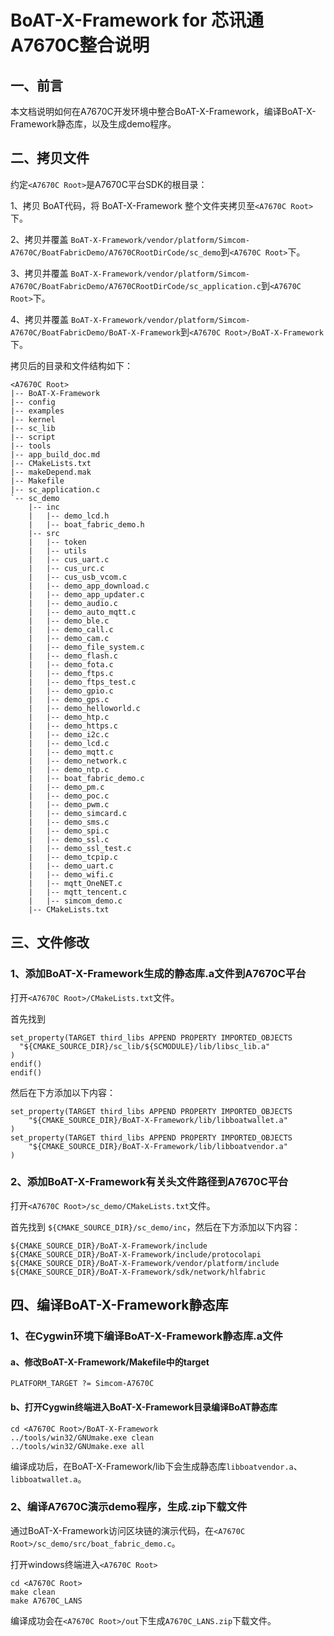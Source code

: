 # BoAT-X-Framework for 芯讯通A7670C整合说明


## 一、前言

本文档说明如何在A7670C开发环境中整合BoAT-X-Framework，编译BoAT-X-Framework静态库，以及生成demo程序。


## 二、拷贝文件

约定`<A7670C Root>`是A7670C平台SDK的根目录：

1、拷贝 BoAT代码，将 BoAT-X-Framework 整个文件夹拷贝至`<A7670C Root>`下。

2、拷贝并覆盖 `BoAT-X-Framework/vendor/platform/Simcom-A7670C/BoatFabricDemo/A7670CRootDirCode/sc_demo`到`<A7670C Root>`下。

3、拷贝并覆盖 `BoAT-X-Framework/vendor/platform/Simcom-A7670C/BoatFabricDemo/A7670CRootDirCode/sc_application.c`到`<A7670C Root>`下。

4、拷贝并覆盖 `BoAT-X-Framework/vendor/platform/Simcom-A7670C/BoatFabricDemo/BoAT-X-Framework`到`<A7670C Root>/BoAT-X-Framework`下。

拷贝后的目录和文件结构如下：
```
<A7670C Root>
|-- BoAT-X-Framework
|-- config
|-- examples
|-- kernel
|-- sc_lib	
|-- script	
|-- tools
|-- app_build_doc.md
|-- CMakeLists.txt
|-- makeDepend.mak
|-- Makefile
|-- sc_application.c	
`-- sc_demo
    |-- inc
    |   |-- demo_lcd.h
    |   |-- boat_fabric_demo.h
    |-- src
    |   |-- token
    |   |-- utils
    |   |-- cus_uart.c
    |   |-- cus_urc.c
    |   |-- cus_usb_vcom.c
    |   |-- demo_app_download.c
    |   |-- demo_app_updater.c
    |   |-- demo_audio.c
    |   |-- demo_auto_mqtt.c
    |   |-- demo_ble.c
    |   |-- demo_call.c
    |   |-- demo_cam.c
    |   |-- demo_file_system.c
    |   |-- demo_flash.c
    |   |-- demo_fota.c
    |   |-- demo_ftps.c
    |   |-- demo_ftps_test.c
    |   |-- demo_gpio.c
    |   |-- demo_gps.c
    |   |-- demo_helloworld.c
    |   |-- demo_htp.c
    |   |-- demo_https.c
    |   |-- demo_i2c.c
    |   |-- demo_lcd.c
    |   |-- demo_mqtt.c
    |   |-- demo_network.c
    |   |-- demo_ntp.c
    |   |-- boat_fabric_demo.c
    |   |-- demo_pm.c
    |   |-- demo_poc.c
    |   |-- demo_pwm.c
    |   |-- demo_simcard.c
    |   |-- demo_sms.c
    |   |-- demo_spi.c
    |   |-- demo_ssl.c
    |   |-- demo_ssl_test.c
    |   |-- demo_tcpip.c
    |   |-- demo_uart.c
    |   |-- demo_wifi.c
    |   |-- mqtt_OneNET.c
    |   |-- mqtt_tencent.c
    |   |-- simcom_demo.c
    |-- CMakeLists.txt
```


## 三、文件修改

### 1、添加BoAT-X-Framework生成的静态库.a文件到A7670C平台

  打开`<A7670C Root>/CMakeLists.txt`文件。
  
  首先找到
  ```
  set_property(TARGET third_libs APPEND PROPERTY IMPORTED_OBJECTS
    "${CMAKE_SOURCE_DIR}/sc_lib/${SCMODULE}/lib/libsc_lib.a"
  )
  endif()
  endif()
  ```
  然后在下方添加以下内容：
  ```
  set_property(TARGET third_libs APPEND PROPERTY IMPORTED_OBJECTS
      "${CMAKE_SOURCE_DIR}/BoAT-X-Framework/lib/libboatwallet.a"
  )
  set_property(TARGET third_libs APPEND PROPERTY IMPORTED_OBJECTS
      "${CMAKE_SOURCE_DIR}/BoAT-X-Framework/lib/libboatvendor.a"
  )
  ```

### 2、添加BoAT-X-Framework有关头文件路径到A7670C平台

  打开`<A7670C Root>/sc_demo/CMakeLists.txt`文件。
  
  首先找到 `${CMAKE_SOURCE_DIR}/sc_demo/inc`，然后在下方添加以下内容：
  ```
  ${CMAKE_SOURCE_DIR}/BoAT-X-Framework/include
  ${CMAKE_SOURCE_DIR}/BoAT-X-Framework/include/protocolapi
  ${CMAKE_SOURCE_DIR}/BoAT-X-Framework/vendor/platform/include
  ${CMAKE_SOURCE_DIR}/BoAT-X-Framework/sdk/network/hlfabric
  ```


## 四、编译BoAT-X-Framework静态库

### 1、在Cygwin环境下编译BoAT-X-Framework静态库.a文件

   #### a、修改BoAT-X-Framework/Makefile中的target
   ```
   PLATFORM_TARGET ?= Simcom-A7670C
   ```
   
   #### b、打开Cygwin终端进入BoAT-X-Framework目录编译BoAT静态库
   ```
   cd <A7670C Root>/BoAT-X-Framework
   ../tools/win32/GNUmake.exe clean
   ../tools/win32/GNUmake.exe all
   ```
   
   编译成功后，在BoAT-X-Framework/lib下会生成静态库`libboatvendor.a`、`libboatwallet.a`。
   

### 2、编译A7670C演示demo程序，生成.zip下载文件

   通过BoAT-X-Framework访问区块链的演示代码，在`<A7670C Root>/sc_demo/src/boat_fabric_demo.c`。

   打开windows终端进入`<A7670C Root>`
   ```
   cd <A7670C Root>
   make clean
   make A7670C_LANS
   ```

   编译成功会在`<A7670C Root>/out`下生成`A7670C_LANS.zip`下载文件。